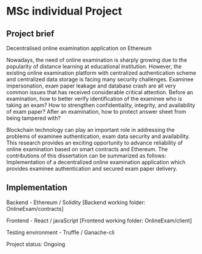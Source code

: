 # MSc individual Project

## Project brief

Decentralised online examination application on Ethereum

Nowadays, the need of online examination is sharply growing due to the popularity of distance learning at educational institution. However, the existing online examination platform with centralized authentication scheme and centralized data storage is facing many security challenges. Examinee impersonation, exam paper leakage and database crash are all very common issues that has received considerable critical attention. Before an examination, how to better verify identification of the examinee who is taking an exam? How to strengthen confidentiality, integrity, and availability of exam paper? After an examination, how to protect answer sheet from being tampered with? 

Blockchain technology can play an important role in addressing the problems of examinee authentication, exam data security and availability. This research provides an exciting opportunity to advance reliability of online examination based on smart contracts and Ethereum. The contributions of this dissertation can be summarized as follows: Implementation of a decentralized online examination application which provides examinee authentication and secured exam paper delivery. 


## Implementation

Backend - Ethereum / Solidity [Backend working folder: OnlineExam/contracts]

Frontend - React / javaScript [Frontend working folder: OnlineExam/client]

Testing environment - Truffle / Ganache-cli

Project status: Ongoing
